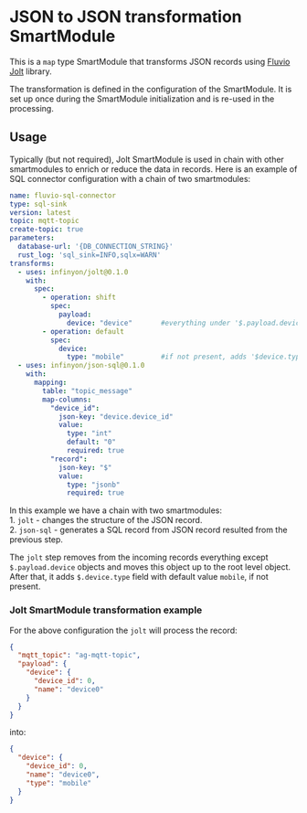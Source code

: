 # JSON to JSON transformation SmartModule

This is a `map` type SmartModule that transforms JSON records using [Fluvio Jolt][1] library.

The transformation is defined in the configuration of the SmartModule. It is set up once during the SmartModule initialization
and is re-used in the processing.

## Usage
Typically (but not required), Jolt SmartModule is used in chain with other smartmodules to enrich or reduce the data in records.
Here is an example of SQL connector configuration with a chain of two smartmodules:

```yaml
name: fluvio-sql-connector
type: sql-sink
version: latest
topic: mqtt-topic
create-topic: true
parameters:
  database-url: '{DB_CONNECTION_STRING}'
  rust_log: 'sql_sink=INFO,sqlx=WARN'
transforms:
  - uses: infinyon/jolt@0.1.0
    with:
      spec:
        - operation: shift
          spec:
            payload:
              device: "device"       #everything under '$.payload.device.*' goes to '$.device.*'
        - operation: default
          spec:
            device:
              type: "mobile"         #if not present, adds '$device.type' = 'mobile'
  - uses: infinyon/json-sql@0.1.0
    with:
      mapping:
        table: "topic_message"
        map-columns:
          "device_id":
            json-key: "device.device_id"
            value:
              type: "int"
              default: "0"
              required: true
          "record":
            json-key: "$"
            value:
              type: "jsonb"
              required: true
```

In this example we have a chain with two smartmodules:  
    1. `jolt` - changes the structure of the JSON record.  
    2. `json-sql` - generates a SQL record from JSON record resulted from the previous step.

The `jolt` step removes from the incoming records everything except `$.payload.device` objects and moves this object up to
the root level object. After that, it adds `$.device.type` field with default value `mobile`, if not present.

### Jolt SmartModule transformation example
For the above configuration the `jolt` will process the record:
```json
{
  "mqtt_topic": "ag-mqtt-topic",
  "payload": {
    "device": {
      "device_id": 0,
      "name": "device0"
    }
  }
}
```
into:
```json
{
  "device": {
    "device_id": 0,
    "name": "device0",
    "type": "mobile"
  }
}
```

[1]: https://github.com/infinyon/fluvio-jolt
